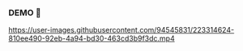### DEMO 📸

https://user-images.githubusercontent.com/94545831/223314624-810ee490-92eb-4a94-bd30-463cd3b9f3dc.mp4

